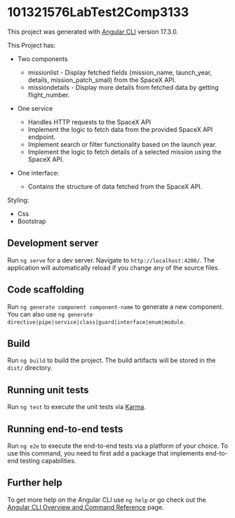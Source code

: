# 101321576LabTest2Comp3133

This project was generated with [Angular CLI](https://github.com/angular/angular-cli) version 17.3.0.

This Project has:
- Two components
    - missionlist - Display fetched fields (mission_name, launch_year, details, mission_patch_small) from the SpaceX API.
    - missiondetails - Display more details from fetched data by getting flight_number.
- One service
  - Handles HTTP requests to the SpaceX API 
  - Implement the logic to fetch data from the provided SpaceX API endpoint.
  - Implement search or filter functionality based on the launch year.
  - Implement the logic to fetch details of a selected mission using the SpaceX API.
    
- One interface:
  - Contains the structure of data fetched from the SpaceX API.

Styling:
- Css
- Bootstrap

## Development server

Run `ng serve` for a dev server. Navigate to `http://localhost:4200/`. The application will automatically reload if you change any of the source files.

## Code scaffolding

Run `ng generate component component-name` to generate a new component. You can also use `ng generate directive|pipe|service|class|guard|interface|enum|module`.

## Build

Run `ng build` to build the project. The build artifacts will be stored in the `dist/` directory.

## Running unit tests

Run `ng test` to execute the unit tests via [Karma](https://karma-runner.github.io).

## Running end-to-end tests

Run `ng e2e` to execute the end-to-end tests via a platform of your choice. To use this command, you need to first add a package that implements end-to-end testing capabilities.

## Further help

To get more help on the Angular CLI use `ng help` or go check out the [Angular CLI Overview and Command Reference](https://angular.io/cli) page.
